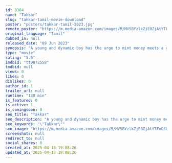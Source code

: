 ```yaml
---
id: 3384
name: "Takkar"
slug: "takkar-tamil-movie-download"
poster: "posters/takkar-tamil-2023.jpg"
remote_poster: "https://m.media-amazon.com/images/M/MV5BYzlkZjE0ZjAtYTFmOS00ZTNjLTgyYjAtNWIwMWViZDljNjZlXkEyXkFqcGc@._V1_SX300.jpg"
original_language: "Tamil"
dubbed_in: null
released_date: "09 Jun 2023"
synopsis: "A young and dynamic boy has the urge to mint money meets a girl, who believes Money is the cause of all distress to life. How does their life transform together?"
type: "movie"
rating: "5.5"
imdbid: "tt9872558"
tmdbid: null
views: 0
likes: 0
dislikes: 0
author_id: 1
trailer_url: null
runtime: "138 min"
is_featured: 0
is_active: 1
is_comingsoon: 0
seo_title: "Takkar"
seo_description: "A young and dynamic boy has the urge to mint money meets a girl, who believes Money is the cause of all distress to life. How does their life transform together?"
seo_keywords: "\"Takkar\""
seo_image: "https://m.media-amazon.com/images/M/MV5BYzlkZjE0ZjAtYTFmOS00ZTNjLTgyYjAtNWIwMWViZDljNjZlXkEyXkFqcGc@._V1_SX300.jpg"
screenshots: null
redirect_to: null
social_shares: 0
created_at: 2025-04-18 19:08:26
updated_at: 2025-04-18 19:08:26
---
```



